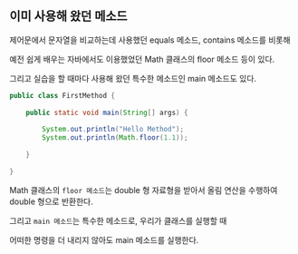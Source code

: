 ## 이미 사용해 왔던 메소드

제어문에서 문자열을 비교하는데 사용했던 equals 메소드, contains 메소드를 비롯해

예전 쉽게 배우는 자바에서도 이용했었던 Math 클래스의 floor 메소드 등이 있다.

그리고 실습을 할 때마다 사용해 왔던 특수한 메소드인 main 메소드도 있다.



```java
public class FirstMethod {
 
    public static void main(String[] args) {
         
        System.out.println("Hello Method");
        System.out.println(Math.floor(1.1));
 
    }
 
}
```

Math 클래스의 `floor 메소드`는 double 형 자료형을 받아서 올림 연산을 수행하여 double 형으로 반환한다.

그리고 `main 메소드`는 특수한 메소드로, 우리가 클래스를 실행할 때

어떠한 명령을 더 내리지 않아도 main 메소드를 실행한다.
